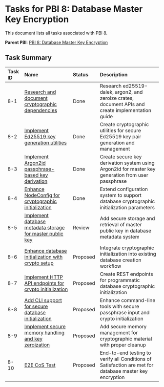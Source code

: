 # Tasks for PBI 8: Database Master Key Encryption

This document lists all tasks associated with PBI 8.

**Parent PBI**: [PBI 8: Database Master Key Encryption](./prd.md)

## Task Summary

| Task ID | Name | Status | Description |
| :------ | :--- | :----- | :---------- |
| 8-1 | [Research and document cryptographic dependencies](./8-1.md) | Done | Research ed25519-dalek, argon2, and zeroize crates, document APIs and create implementation guide |
| 8-2 | [Implement Ed25519 key generation utilities](./8-2.md) | Done | Create cryptographic utilities for secure Ed25519 key pair generation and management |
| 8-3 | [Implement Argon2id passphrase-based key derivation](./8-3.md) | Done | Create secure key derivation system using Argon2id for master key generation from user passphrase |
| 8-4 | [Enhance NodeConfig for cryptographic initialization](./8-4.md) | Done | Extend configuration system to support database cryptographic initialization parameters |
| 8-5 | [Implement database metadata storage for master public key](./8-5.md) | Review | Add secure storage and retrieval of master public key in database metadata system |
| 8-6 | [Enhance database initialization with crypto setup](./8-6.md) | Proposed | Integrate cryptographic initialization into existing database creation workflow |
| 8-7 | [Implement HTTP API endpoints for crypto initialization](./8-7.md) | Proposed | Create REST endpoints for programmatic database cryptographic initialization |
| 8-8 | [Add CLI support for secure database initialization](./8-8.md) | Proposed | Enhance command-line tools with secure passphrase input and crypto initialization |
| 8-9 | [Implement secure memory handling and key zeroization](./8-9.md) | Proposed | Add secure memory management for cryptographic material with proper cleanup |
| 8-10 | [E2E CoS Test](./8-10.md) | Proposed | End-to-end testing to verify all Conditions of Satisfaction are met for database master key encryption | 